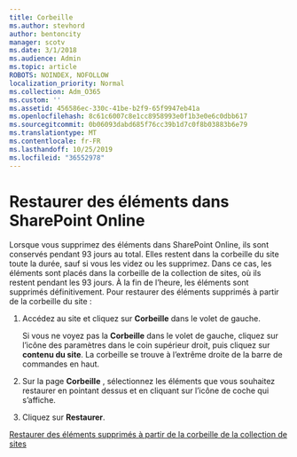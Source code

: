 ```yaml
---
title: Corbeille
ms.author: stevhord
author: bentoncity
manager: scotv
ms.date: 3/1/2018
ms.audience: Admin
ms.topic: article
ROBOTS: NOINDEX, NOFOLLOW
localization_priority: Normal
ms.collection: Adm_O365
ms.custom: ''
ms.assetid: 456586ec-330c-41be-b2f9-65f9947eb41a
ms.openlocfilehash: 8c61c6007c8e1cc8958993e0f1b3e0e6c0dbb617
ms.sourcegitcommit: 0b06093dabd685f76cc39b1d7c0f8b03883b6e79
ms.translationtype: MT
ms.contentlocale: fr-FR
ms.lasthandoff: 10/25/2019
ms.locfileid: "36552978"
---
```

# <a name="restore-items-in-sharepoint-online"></a>Restaurer des éléments dans SharePoint Online

Lorsque vous supprimez des éléments dans SharePoint Online, ils sont conservés pendant 93 jours au total. Elles restent dans la corbeille du site toute la durée, sauf si vous les videz ou les supprimez. Dans ce cas, les éléments sont placés dans la corbeille de la collection de sites, où ils restent pendant les 93 jours. À la fin de l’heure, les éléments sont supprimés définitivement. Pour restaurer des éléments supprimés à partir de la corbeille du site :
  
1. Accédez au site et cliquez sur **Corbeille** dans le volet de gauche. 
    
    Si vous ne voyez pas la **Corbeille** dans le volet de gauche, cliquez sur l’icône des paramètres dans le coin supérieur droit, puis cliquez sur **contenu du site**. La corbeille se trouve à l’extrême droite de la barre de commandes en haut.
    
2. Sur la page **Corbeille** , sélectionnez les éléments que vous souhaitez restaurer en pointant dessus et en cliquant sur l’icône de coche qui s’affiche. 
    
3. Cliquez sur **Restaurer**.
    
[Restaurer des éléments supprimés à partir de la corbeille de la collection de sites](https://go.microsoft.com/fwlink/?linkid=866439)
  

